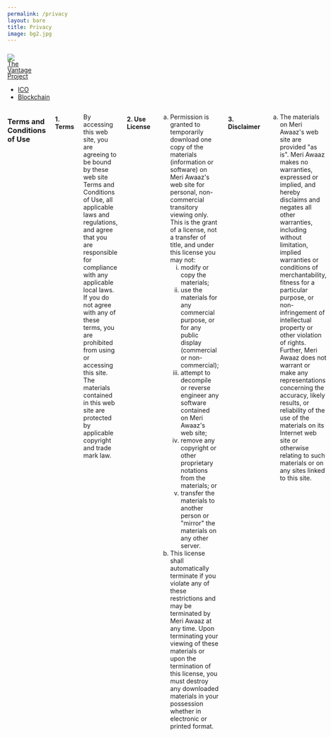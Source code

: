 ```yaml
---
permalink: /privacy
layout: bare
title: Privacy
image: bg2.jpg
---
```

<div class="helmetbg b-ws-top-p">
	<div class="row">
        <div class="large-3 large-offset-3 medium-4 medium-offset-2 small-6 small-offset-3 columns np">
            <a href="{{site.url}}">
                <div class="row">
                    <div class="small-4 columns">
                        <img src="{{site.url}}/assets/img/vantage-logo-full.png" style="margin-top:0.6em;">
                    </div>
                    <div class="small-8 columns">
                        <div class="sans2 bkc f-2x" style="line-height:1;">The <br> Vantage <br>Project</div>
                    </div> 
                </div>
</a>
        </div>
        <div class="small-12 medium-6 columns m-ws-top">
            <ul class="menu align-right hover">
        <!-- <li><a href="https://meetings.hubspot.com/aditya16" class="button">Let's talk</a></li> -->
        <li><a href="{{site.url}}/ico" class="dbc">ICO</a></li>
        <li><a href="{{site.url}}/blockchain" class="dbc">Blockchain</a></li>
      </ul>
        </div>
    </div>
	<div class="row">
		<div class="small-12 medium-10 medium-centered large-6 columns s-ws-top">
			<h3 class="bold bkc">Terms and Conditions of Use</h3>
    	<h4 class="bkc s-ws-top">1. Terms</h4>
    	<p>By accessing this web site, you are agreeing to be bound by these web site Terms and Conditions of Use, all applicable laws and regulations, and agree that you are responsible for compliance with any applicable local laws. If you do not agree with any of these terms, you are prohibited from using or accessing this site. The materials contained in this web site are protected by applicable copyright and trade mark law.</p>
    	<h4 class="bkc">2. Use License</h4>
    	<ol type="a">
    		<li>Permission is granted to temporarily download one copy of the materials (information or software) on Meri Awaaz's web site for personal, non-commercial transitory viewing only. This is the grant of a license, not a transfer of title, and under this license you may not:
    			<ol type="i">
    				<li>modify or copy the materials;</li>
    				<li>use the materials for any commercial purpose, or for any public display (commercial or non-commercial);</li>
    				<li>attempt to decompile or reverse engineer any software contained on Meri Awaaz's web site;</li>
    				<li>remove any copyright or other proprietary notations from the materials; or</li>
    				<li>transfer the materials to another person or "mirror" the materials on any other server.</li>
    			</ol>
    		</li>
    		<li>This license shall automatically terminate if you violate any of these restrictions and may be terminated by Meri Awaaz at any time. Upon terminating your viewing of these materials or upon the termination of this license, you must destroy any downloaded materials in your possession whether in electronic or printed format.
    		</li>
    	</ol>
    	<h4 class="bkc">3. Disclaimer</h4>
    	<ol type="a">
    		<li>The materials on Meri Awaaz's web site are provided "as is". Meri Awaaz makes no warranties, expressed or implied, and hereby disclaims and negates all other warranties, including without limitation, implied warranties or conditions of merchantability, fitness for a particular purpose, or non-infringement of intellectual property or other violation of rights. Further, Meri Awaaz does not warrant or make any representations concerning the accuracy, likely results, or reliability of the use of the materials on its Internet web site or otherwise relating to such materials or on any sites linked to this site.
    		</li>
    	</ol>
    	<h4 class="bkc">4. Limitations</h4>
    	<p>In no event shall Meri Awaaz or its suppliers be liable for any damages (including, without limitation, damages for loss of data or profit, or due to business interruption,) arising out of the use or inability to use the materials on Meri Awaaz's Internet site, even if Meri Awaaz or a Meri Awaaz authorized representative has been notified orally or in writing of the possibility of such damage. Because some jurisdictions do not allow limitations on implied warranties, or limitations of liability for consequential or incidental damages, these limitations may not apply to you.
    	</p>
    	<h4 class="bkc">5. Revisions and Errata</h4>
    	<p>The materials appearing on Meri Awaaz's web site could include technical, typographical, or photographic errors. Meri Awaaz does not warrant that any of the materials on its web site are accurate, complete, or current. Meri Awaaz may make changes to the materials contained on its web site at any time without notice. Meri Awaaz does not, however, make any commitment to update the materials.</p>
    	<h4 class="bkc">6. Links</h4>
    	<p>Meri Awaaz has not reviewed all of the sites linked to its Internet web site and is not responsible for the contents of any such linked site. The inclusion of any link does not imply endorsement by Meri Awaaz of the site. Use of any such linked web site is at the user's own risk.</p>
    	<h4 class="bkc">7. Site Terms of Use Modifications</h4>
    	<p>Meri Awaaz may revise these terms of use for its web site at any time without notice. By using this web site you are agreeing to be bound by the then current version of these Terms and Conditions of Use.</p>
    	<h4 class="bkc">8. Governing Law</h4>
    	<p>Any claim relating to Meri Awaaz's web site shall be governed by the laws of the State of Delhi, India without regard to its conflict of law provisions.</p>
    	<p>General Terms and Conditions applicable to Use of a Web Site.</p>
    	<h3 class="bkc bold">Privacy Policy</h3>
    	<p>Your privacy is very important to us. Accordingly, we have developed this Policy in order for you to understand how we collect, use, communicate and disclose and make use of personal information. The following outlines our privacy policy.</p>
    	<ul>
    		<li>Before or at the time of collecting personal information, we will identify the purposes for which information is being collected.</li>
    		<li>We will collect and use of personal information solely with the objective of fulfilling those purposes specified by us and for other compatible purposes, unless we obtain the consent of the individual concerned or as required by law.</li>
    		<li>We will only retain personal information as long as necessary for the fulfillment of those purposes. </li>
    		<li>We will collect personal information by lawful and fair means and, where appropriate, with the knowledge or consent of the individual concerned. </li>
    		<li>Personal data should be relevant to the purposes for which it is to be used, and, to the extent necessary for those purposes, should be accurate, complete, and up-to-date. </li>
    		<li>We will protect personal information by reasonable security safeguards against loss or theft, as well as unauthorized access, disclosure, copying, use or modification.</li>
    		<li>We will make readily available to customers information about our policies and practices relating to the management of personal information. </li>
    	</ul>
    	<p>We are committed to conducting our business in accordance with these principles in order to ensure that the confidentiality of personal information is protected and maintained. </p>
    	</div>
		</div>
	</div>
